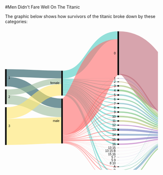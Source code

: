 #Men Didn't Fare Well On The Titanic 

The graphic below shows how survivors of the titanic broke down by these categories: 

<svg width="561" height="520" xmlns="http://www.w3.org/2000/svg"><g transform="translate(0, 10)"><g class="links" fill="none" stroke-opacity="0.6"><path d="M5,137.65087853323152C95.16666666666667,137.65087853323152,95.16666666666667,142.65087853323146,185.33333333333334,142.65087853323146" stroke-width="25.301757066462947" style="stroke: rgb(26, 83, 92);"></path><path d="M5,166.02750190985492C95.16666666666667,166.02750190985492,95.16666666666667,237.6050420168067,185.33333333333334,237.6050420168067" stroke-width="31.451489686783805" style="stroke: rgb(26, 83, 92);"></path><path d="M5,225.40106951871667C95.16666666666667,225.40106951871667,95.16666666666667,268.35370511841097,185.33333333333334,268.35370511841097" stroke-width="30.04583651642475" style="stroke: rgb(158, 191, 158);"></path><path d="M5,201.06569900687558C95.16666666666667,201.06569900687558,95.16666666666667,164.61420932009167,185.33333333333334,164.61420932009167" stroke-width="18.624904507257448" style="stroke: rgb(158, 191, 158);"></path><path d="M5,331.6883116883116C95.16666666666667,331.6883116883116,95.16666666666667,326.68831168831167,185.33333333333334,326.68831168831167" stroke-width="86.62337662337661" style="stroke: rgb(255, 230, 109);"></path><path d="M5,269.4003055767761C95.16666666666667,269.4003055767761,95.16666666666667,192.9029793735676,185.33333333333334,192.9029793735676" stroke-width="37.952635599694425" style="stroke: rgb(255, 230, 109);"></path><path d="M190.33333333333334,157.05882352941177C280.5,157.05882352941177,280.5,166.36363636363672,370.6666666666667,166.36363636363672" stroke-width="1.7570664629488157" style="stroke: rgb(78, 205, 196);"></path><path d="M190.33333333333334,142.9144385026738C280.5,142.9144385026738,280.5,12.91443850267408,370.6666666666667,12.91443850267408" stroke-width="25.828877005347593" style="stroke: rgb(78, 205, 196);"></path><path d="M190.33333333333334,181.30634071810545C280.5,181.30634071810545,280.5,280.6264323911385,370.6666666666667,280.6264323911385" stroke-width="4.2169595110771585" style="stroke: rgb(78, 205, 196);"></path><path d="M190.33333333333334,210.73720397249812C280.5,210.73720397249812,280.5,497.6279602750189,370.6666666666667,497.6279602750189" stroke-width="2.2841864018334608" style="stroke: rgb(78, 205, 196);"></path><path d="M190.33333333333334,162.5057295645531C280.5,162.5057295645531,280.5,194.62184873949602,370.6666666666667,194.62184873949602" stroke-width="4.5683728036669216" style="stroke: rgb(78, 205, 196);"></path><path d="M190.33333333333334,177.7922077922078C280.5,177.7922077922078,280.5,265.53093964858704,370.6666666666667,265.53093964858704" stroke-width="2.8113063407181054" style="stroke: rgb(78, 205, 196);"></path><path d="M190.33333333333334,168.83116883116884C280.5,168.83116883116884,280.5,224.11000763941965,370.6666666666667,224.11000763941965" stroke-width="3.1627196333078684" style="stroke: rgb(78, 205, 196);"></path><path d="M190.33333333333334,174.3659281894576C280.5,174.3659281894576,280.5,252.10466004583688,370.6666666666667,252.10466004583688" stroke-width="4.041252864782276" style="stroke: rgb(78, 205, 196);"></path><path d="M190.33333333333334,166.01986249045072C280.5,166.01986249045072,280.5,209.01451489686812,370.6666666666667,209.01451489686812" stroke-width="2.4598930481283423" style="stroke: rgb(78, 205, 196);"></path><path d="M190.33333333333334,171.3789152024446C280.5,171.3789152024446,280.5,237.00916730328524,370.6666666666667,237.00916730328524" stroke-width="1.9327731092436975" style="stroke: rgb(78, 205, 196);"></path><path d="M190.33333333333334,159.07944996180288C280.5,159.07944996180288,280.5,178.9113827349124,370.6666666666667,178.9113827349124" stroke-width="2.2841864018334608" style="stroke: rgb(78, 205, 196);"></path><path d="M190.33333333333334,184.99618029029796C280.5,184.99618029029796,280.5,295.19480519480544,370.6666666666667,295.19480519480544" stroke-width="3.1627196333078684" style="stroke: rgb(78, 205, 196);"></path><path d="M190.33333333333334,196.15355233002293C280.5,196.15355233002293,280.5,340.3934300993125,370.6666666666667,340.3934300993125" stroke-width="4.39266615737204" style="stroke: rgb(78, 205, 196);"></path><path d="M190.33333333333334,156.00458365164246C280.5,156.00458365164246,280.5,154.78227654698276,370.6666666666667,154.78227654698276" stroke-width="0.35141329258976317" style="stroke: rgb(78, 205, 196);"></path><path d="M190.33333333333334,204.58747135217726C280.5,204.58747135217726,280.5,415.3284950343771,370.6666666666667,415.3284950343771" stroke-width="0.17570664629488159" style="stroke: rgb(78, 205, 196);"></path><path d="M190.33333333333334,204.76317799847214C280.5,204.76317799847214,280.5,435.85561497326177,370.6666666666667,435.85561497326177" stroke-width="0.17570664629488159" style="stroke: rgb(78, 205, 196);"></path><path d="M190.33333333333334,191.76088617265088C280.5,191.76088617265088,280.5,323.54087089381215,370.6666666666667,323.54087089381215" stroke-width="4.39266615737204" style="stroke: rgb(78, 205, 196);"></path><path d="M190.33333333333334,188.07104660045837C280.5,188.07104660045837,280.5,309.49961802903,370.6666666666667,309.49961802903" stroke-width="2.987012987012987" style="stroke: rgb(78, 205, 196);"></path><path d="M190.33333333333334,202.47899159663868C280.5,202.47899159663868,280.5,372.3414820473642,370.6666666666667,372.3414820473642" stroke-width="3.6898395721925135" style="stroke: rgb(78, 205, 196);"></path><path d="M190.33333333333334,205.02673796791447C280.5,205.02673796791447,280.5,446.1191749427041,370.6666666666667,446.1191749427041" stroke-width="0.35141329258976317" style="stroke: rgb(78, 205, 196);"></path><path d="M190.33333333333334,207.31092436974794C280.5,207.31092436974794,280.5,471.56608097784544,370.6666666666667,471.56608097784544" stroke-width="4.2169595110771585" style="stroke: rgb(78, 205, 196);"></path><path d="M190.33333333333334,199.49197860962568C280.5,199.49197860962568,280.5,355.13750954927406,370.6666666666667,355.13750954927406" stroke-width="2.2841864018334608" style="stroke: rgb(78, 205, 196);"></path><path d="M190.33333333333334,209.50725744843396C280.5,209.50725744843396,280.5,486.2223071046598,370.6666666666667,486.2223071046598" stroke-width="0.17570664629488159" style="stroke: rgb(78, 205, 196);"></path><path d="M190.33333333333334,204.41176470588238C280.5,204.41176470588238,280.5,405.15278838808223,370.6666666666667,405.15278838808223" stroke-width="0.17570664629488159" style="stroke: rgb(78, 205, 196);"></path><path d="M190.33333333333334,352.69289533995413C280.5,352.69289533995413,280.5,297.39113827349144,370.6666666666667,297.39113827349144" stroke-width="1.2299465240641712" style="stroke: rgb(255, 107, 107);"></path><path d="M190.33333333333334,281.26814362108473C280.5,281.26814362108473,280.5,85.21772345301785,370.6666666666667,85.21772345301785" stroke-width="118.77769289533995" style="stroke: rgb(255, 107, 107);"></path><path d="M190.33333333333334,342.8533231474408C280.5,342.8533231474408,280.5,181.19556913674586,370.6666666666667,181.19556913674586" stroke-width="2.2841864018334608" style="stroke: rgb(255, 107, 107);"></path><path d="M190.33333333333334,365.3437738731857C280.5,365.3437738731857,280.5,458.6669213139799,370.6666666666667,458.6669213139799" stroke-width="1.5813598166539342" style="stroke: rgb(255, 107, 107);"></path><path d="M190.33333333333334,363.7624140565317C280.5,363.7624140565317,280.5,447.08556149732595,370.6666666666667,447.08556149732595" stroke-width="1.5813598166539342" style="stroke: rgb(255, 107, 107);"></path><path d="M190.33333333333334,346.01604278074865C280.5,346.01604278074865,280.5,211.38655462184903,370.6666666666667,211.38655462184903" stroke-width="2.2841864018334608" style="stroke: rgb(255, 107, 107);"></path><path d="M190.33333333333334,348.5637891520244C280.5,348.5637891520244,280.5,239.02979373567638,370.6666666666667,239.02979373567638" stroke-width="2.1084797555385792" style="stroke: rgb(255, 107, 107);"></path><path d="M190.33333333333334,369.38502673796796C280.5,369.38502673796796,280.5,499.3850267379677,370.6666666666667,499.3850267379677" stroke-width="1.2299465240641712" style="stroke: rgb(255, 107, 107);"></path><path d="M190.33333333333334,350.40870893812064C280.5,350.40870893812064,280.5,267.72727272727303,370.6666666666667,267.72727272727303" stroke-width="1.5813598166539342" style="stroke: rgb(255, 107, 107);"></path><path d="M190.33333333333334,344.4346829640947C280.5,344.4346829640947,280.5,197.3453017570667,370.6666666666667,197.3453017570667" stroke-width="0.8785332314744079" style="stroke: rgb(255, 107, 107);"></path><path d="M190.33333333333334,367.36440030557685C280.5,367.36440030557685,280.5,474.90450725744824,370.6666666666667,474.90450725744824" stroke-width="2.4598930481283423" style="stroke: rgb(255, 107, 107);"></path><path d="M190.33333333333334,362.8838808250573C280.5,362.8838808250573,280.5,425.6799083269669,370.6666666666667,425.6799083269669" stroke-width="0.17570664629488159" style="stroke: rgb(255, 107, 107);"></path><path d="M190.33333333333334,354.8892284186402C280.5,354.8892284186402,280.5,326.9671504965624,370.6666666666667,326.9671504965624" stroke-width="2.4598930481283423" style="stroke: rgb(255, 107, 107);"></path><path d="M190.33333333333334,340.92055003819706C280.5,340.92055003819706,280.5,155.22154316271997,370.6666666666667,155.22154316271997" stroke-width="0.5271199388846448" style="stroke: rgb(255, 107, 107);"></path><path d="M190.33333333333334,359.63330786860195C280.5,359.63330786860195,280.5,358.3880825057293,370.6666666666667,358.3880825057293" stroke-width="4.2169595110771585" style="stroke: rgb(255, 107, 107);"></path><path d="M190.33333333333334,356.82200152788386C280.5,356.82200152788386,280.5,343.2925897631781,370.6666666666667,343.2925897631781" stroke-width="1.4056531703590527" style="stroke: rgb(255, 107, 107);"></path><path d="M190.33333333333334,347.3338426279602C280.5,347.3338426279602,280.5,225.86707410236846,370.6666666666667,225.86707410236846" stroke-width="0.35141329258976317" style="stroke: rgb(255, 107, 107);"></path><path d="M190.33333333333334,362.7081741787624C280.5,362.7081741787624,280.5,415.504201680672,370.6666666666667,415.504201680672" stroke-width="0.17570664629488159" style="stroke: rgb(255, 107, 107);"></path><path d="M190.33333333333334,351.63865546218483C280.5,351.63865546218483,280.5,283.17417876241433,370.6666666666667,283.17417876241433" stroke-width="0.8785332314744079" style="stroke: rgb(255, 107, 107);"></path><path d="M190.33333333333334,353.4835752482811C280.5,353.4835752482811,280.5,311.16883116883133,370.6666666666667,311.16883116883133" stroke-width="0.35141329258976317" style="stroke: rgb(255, 107, 107);"></path><path d="M190.33333333333334,341.4476699770817C280.5,341.4476699770817,280.5,167.50572956455343,370.6666666666667,167.50572956455343" stroke-width="0.5271199388846448" style="stroke: rgb(255, 107, 107);"></path><path d="M190.33333333333334,362.53246753246754C280.5,362.53246753246754,280.5,394.97708174178734,370.6666666666667,394.97708174178734" stroke-width="0.17570664629488159" style="stroke: rgb(255, 107, 107);"></path><path d="M190.33333333333334,368.6822001527884C280.5,368.6822001527884,280.5,486.3980137509547,370.6666666666667,486.3980137509547" stroke-width="0.17570664629488159" style="stroke: rgb(255, 107, 107);"></path><path d="M190.33333333333334,361.91749427043544C280.5,361.91749427043544,280.5,374.3621084797553,370.6666666666667,374.3621084797553" stroke-width="0.35141329258976317" style="stroke: rgb(255, 107, 107);"></path><path d="M190.33333333333334,362.2689075630252C280.5,362.2689075630252,280.5,384.713521772345,370.6666666666667,384.713521772345" stroke-width="0.35141329258976317" style="stroke: rgb(255, 107, 107);"></path><path d="M375.6666666666667,166.627196333079C465.83333333333337,166.627196333079,465.83333333333337,288.2085561497326,556,288.2085561497326" stroke-width="2.2841864018334608" style="stroke: rgb(191, 181, 105);"></path><path d="M375.6666666666667,295.8097784568375C465.83333333333337,295.8097784568375,465.83333333333337,327.3911382734912,556,327.3911382734912" stroke-width="4.39266615737204" style="stroke: rgb(186, 191, 105);"></path><path d="M375.6666666666667,70.28265851795292C465.83333333333337,70.28265851795292,465.83333333333337,200.28265851795265,556,200.28265851795265" stroke-width="140.56531703590528" style="stroke: rgb(191, 105, 120);"></path><path d="M375.6666666666667,142.5859434682967C465.83333333333337,142.5859434682967,465.83333333333337,284.16730328495026,556,284.16730328495026" stroke-width="4.041252864782276" style="stroke: rgb(191, 105, 120);"></path><path d="M375.6666666666667,180.05347593582914C465.83333333333337,180.05347593582914,465.83333333333337,291.63483575248273,556,291.63483575248273" stroke-width="4.5683728036669216" style="stroke: rgb(155, 191, 105);"></path><path d="M375.6666666666667,281.0656990068757C465.83333333333337,281.0656990068757,465.83333333333337,322.6470588235294,556,322.6470588235294" stroke-width="5.095492742551566" style="stroke: rgb(140, 191, 105);"></path><path d="M375.6666666666667,498.33078686019843C465.83333333333337,498.33078686019843,465.83333333333337,368.3307868601987,556,368.3307868601987" stroke-width="3.33842627960275" style="stroke: rgb(125, 191, 105);"></path><path d="M375.6666666666667,496.5737203972496C465.83333333333337,496.5737203972496,465.83333333333337,272.0588235294118,556,272.0588235294118" stroke-width="0.17570664629488159" style="stroke: rgb(125, 191, 105);"></path><path d="M375.6666666666667,195.06111535523323C465.83333333333337,195.06111535523323,465.83333333333337,296.6424751718869,556,296.6424751718869" stroke-width="5.446906035141329" style="stroke: rgb(110, 191, 105);"></path><path d="M375.6666666666667,266.32161955691396C465.83333333333337,266.32161955691396,465.83333333333337,317.9029793735676,556,317.9029793735676" stroke-width="4.39266615737204" style="stroke: rgb(105, 191, 115);"></path><path d="M375.6666666666667,224.28571428571453C465.83333333333337,224.28571428571453,465.83333333333337,305.86707410236824,556,305.86707410236824" stroke-width="3.5141329258976315" style="stroke: rgb(105, 191, 130);"></path><path d="M375.6666666666667,458.75477463712735C465.83333333333337,458.75477463712735,465.83333333333337,359.1061879297174,556,359.1061879297174" stroke-width="1.4056531703590527" style="stroke: rgb(105, 191, 145);"></path><path d="M375.6666666666667,457.9640947288004C465.83333333333337,457.9640947288004,465.83333333333337,271.70741023682206,556,271.70741023682206" stroke-width="0.17570664629488159" style="stroke: rgb(105, 191, 145);"></path><path d="M375.6666666666667,252.10466004583688C465.83333333333337,252.10466004583688,465.83333333333337,313.6860198624904,556,313.6860198624904" stroke-width="4.041252864782276" style="stroke: rgb(105, 191, 161);"></path><path d="M375.6666666666667,446.294881588999C465.83333333333337,446.294881588999,465.83333333333337,271.26814362108485,556,271.26814362108485" stroke-width="0.7028265851795263" style="stroke: rgb(105, 191, 176);"></path><path d="M375.6666666666667,447.26126814362084C465.83333333333337,447.26126814362084,465.83333333333337,357.7883880825058,556,357.7883880825058" stroke-width="1.2299465240641712" style="stroke: rgb(105, 191, 176);"></path><path d="M375.6666666666667,210.15660809778487C465.83333333333337,210.15660809778487,465.83333333333337,301.73796791443846,556,301.73796791443846" stroke-width="4.744079449961803" style="stroke: rgb(105, 191, 191);"></path><path d="M375.6666666666667,238.06340718105454C465.83333333333337,238.06340718105454,465.83333333333337,309.64476699770813,556,309.64476699770813" stroke-width="4.041252864782276" style="stroke: rgb(105, 176, 191);"></path><path d="M375.6666666666667,472.8838808250571C465.83333333333337,472.8838808250571,465.83333333333337,363.05958747135224,556,363.05958747135224" stroke-width="6.501145912910618" style="stroke: rgb(105, 161, 191);"></path><path d="M375.6666666666667,469.54545454545433C465.83333333333337,469.54545454545433,465.83333333333337,271.88311688311694,556,271.88311688311694" stroke-width="0.17570664629488159" style="stroke: rgb(105, 161, 191);"></path><path d="M375.6666666666667,341.1841100076395C465.83333333333337,341.1841100076395,465.83333333333337,342.4140565317036,556,342.4140565317036" stroke-width="5.622612681436211" style="stroke: rgb(105, 145, 191);"></path><path d="M375.6666666666667,338.28495034377397C465.83333333333337,338.28495034377397,465.83333333333337,270.82887700534764,556,270.82887700534764" stroke-width="0.17570664629488159" style="stroke: rgb(105, 145, 191);"></path><path d="M375.6666666666667,425.6799083269669C465.83333333333337,425.6799083269669,465.83333333333337,356.90985485103135,556,356.90985485103135" stroke-width="0.17570664629488159" style="stroke: rgb(105, 130, 191);"></path><path d="M375.6666666666667,324.77081741787634C465.83333333333337,324.77081741787634,465.83333333333337,336.1764705882353,556,336.1764705882353" stroke-width="6.8525592055003814" style="stroke: rgb(105, 115, 191);"></path><path d="M375.6666666666667,155.04583651642508C465.83333333333337,155.04583651642508,465.83333333333337,286.62719633307864,556,286.62719633307864" stroke-width="0.8785332314744079" style="stroke: rgb(110, 105, 191);"></path><path d="M375.6666666666667,357.2459893048126C465.83333333333337,357.2459893048126,465.83333333333337,348.475935828877,556,348.475935828877" stroke-width="6.501145912910618" style="stroke: rgb(125, 105, 191);"></path><path d="M375.6666666666667,415.41634835752456C465.83333333333337,415.41634835752456,465.83333333333337,356.64629488158903,556,356.64629488158903" stroke-width="0.35141329258976317" style="stroke: rgb(140, 105, 191);"></path><path d="M375.6666666666667,435.85561497326177C465.83333333333337,435.85561497326177,465.83333333333337,357.08556149732624,556,357.08556149732624" stroke-width="0.17570664629488159" style="stroke: rgb(155, 105, 191);"></path><path d="M375.6666666666667,309.7631779984723C465.83333333333337,309.7631779984723,465.83333333333337,331.1688311688312,556,331.1688311688312" stroke-width="3.1627196333078684" style="stroke: rgb(171, 105, 191);"></path><path d="M375.6666666666667,308.0939648586709C465.83333333333337,308.0939648586709,465.83333333333337,270.65317035905275,556,270.65317035905275" stroke-width="0.17570664629488159" style="stroke: rgb(171, 105, 191);"></path><path d="M375.6666666666667,372.517188693659C465.83333333333337,372.517188693659,465.83333333333337,353.74713521772344,556,353.74713521772344" stroke-width="4.041252864782276" style="stroke: rgb(186, 105, 191);"></path><path d="M375.6666666666667,394.97708174178734C465.83333333333337,394.97708174178734,465.83333333333337,356.2070282658518,556,356.2070282658518" stroke-width="0.17570664629488159" style="stroke: rgb(191, 105, 181);"></path><path d="M375.6666666666667,486.31016042780726C465.83333333333337,486.31016042780726,465.83333333333337,366.48586707410243,556,366.48586707410243" stroke-width="0.35141329258976317" style="stroke: rgb(191, 105, 166);"></path><path d="M375.6666666666667,405.15278838808223C465.83333333333337,405.15278838808223,465.83333333333337,356.3827349121467,556,356.3827349121467" stroke-width="0.17570664629488159" style="stroke: rgb(191, 105, 150);"></path><path d="M375.6666666666667,384.713521772345C465.83333333333337,384.713521772345,465.83333333333337,355.9434682964095,556,355.9434682964095" stroke-width="0.35141329258976317" style="stroke: rgb(191, 105, 135);"></path></g><g class="nodes" font-family="Arial, Helvetica" font-size="10"><g><rect x="370.6666666666667" y="2.8421709430404007e-13" height="144.6065699006876" width="5" fill="#000"></rect><text x="364.6666666666667" y="72.30328495034408" dy="0.35em" text-anchor="end">0</text></g><g><rect x="370.6666666666667" y="154.60656990068787" height="0.878533231474421" width="5" fill="#000"></rect><text x="364.6666666666667" y="155.04583651642508" dy="0.35em" text-anchor="end">1</text></g><g><rect x="370.6666666666667" y="278.51795263559995" height="5.095492742551528" width="5" fill="#000"></rect><text x="364.6666666666667" y="281.0656990068757" dy="0.35em" text-anchor="end">10</text></g><g><rect x="370.6666666666667" y="293.6134453781515" height="4.392666157371991" width="5" fill="#000"></rect><text x="364.6666666666667" y="295.8097784568375" dy="0.35em" text-anchor="end">11</text></g><g><rect x="370.6666666666667" y="308.0061115355235" height="3.338426279602686" width="5" fill="#000"></rect><text x="364.6666666666667" y="309.6753246753248" dy="0.35em" text-anchor="end">12</text></g><g><rect x="370.6666666666667" y="321.34453781512616" height="6.85255920550037" width="5" fill="#000"></rect><text x="364.6666666666667" y="324.77081741787634" dy="0.35em" text-anchor="end">13</text></g><g><rect x="370.6666666666667" y="384.53781512605013" height="0.3514132925897684" width="5" fill="#000"></rect><text x="364.6666666666667" y="384.713521772345" dy="0.35em" text-anchor="end">13 15</text></g><g><rect x="370.6666666666667" y="394.8892284186399" height="0.1757066462948842" width="5" fill="#000"></rect><text x="364.6666666666667" y="394.97708174178734" dy="0.35em" text-anchor="end">13 15 B</text></g><g><rect x="370.6666666666667" y="338.19709702062653" height="5.7983193277307805" width="5" fill="#000"></rect><text x="364.6666666666667" y="341.0962566844919" dy="0.35em" text-anchor="end">14</text></g><g><rect x="370.6666666666667" y="353.9954163483573" height="6.5011459129106015" width="5" fill="#000"></rect><text x="364.6666666666667" y="357.2459893048126" dy="0.35em" text-anchor="end">15</text></g><g><rect x="370.6666666666667" y="405.0649350649348" height="0.1757066462948842" width="5" fill="#000"></rect><text x="364.6666666666667" y="405.15278838808223" dy="0.35em" text-anchor="end">15 16</text></g><g><rect x="370.6666666666667" y="370.4965622612679" height="4.041252864782223" width="5" fill="#000"></rect><text x="364.6666666666667" y="372.517188693659" dy="0.35em" text-anchor="end">16</text></g><g><rect x="370.6666666666667" y="165.4851031321623" height="2.284186401833381" width="5" fill="#000"></rect><text x="364.6666666666667" y="166.62719633307898" dy="0.35em" text-anchor="end">2</text></g><g><rect x="370.6666666666667" y="177.76928953399567" height="4.568372803666875" width="5" fill="#000"></rect><text x="364.6666666666667" y="180.0534759358291" dy="0.35em" text-anchor="end">3</text></g><g><rect x="370.6666666666667" y="192.33766233766255" height="5.44690603514141" width="5" fill="#000"></rect><text x="364.6666666666667" y="195.06111535523326" dy="0.35em" text-anchor="end">4</text></g><g><rect x="370.6666666666667" y="207.78456837280396" height="4.74407944996176" width="5" fill="#000"></rect><text x="364.6666666666667" y="210.15660809778484" dy="0.35em" text-anchor="end">5</text></g><g><rect x="370.6666666666667" y="415.24064171122967" height="0.3514132925897684" width="5" fill="#000"></rect><text x="364.6666666666667" y="415.41634835752456" dy="0.35em" text-anchor="end">5 7</text></g><g><rect x="370.6666666666667" y="425.59205500381944" height="0.1757066462948842" width="5" fill="#000"></rect><text x="364.6666666666667" y="425.6799083269669" dy="0.35em" text-anchor="end">5 9</text></g><g><rect x="370.6666666666667" y="222.52864782276572" height="3.514132925897684" width="5" fill="#000"></rect><text x="364.6666666666667" y="224.28571428571456" dy="0.35em" text-anchor="end">6</text></g><g><rect x="370.6666666666667" y="236.0427807486634" height="4.0412528647823365" width="5" fill="#000"></rect><text x="364.6666666666667" y="238.06340718105457" dy="0.35em" text-anchor="end">7</text></g><g><rect x="370.6666666666667" y="250.08403361344574" height="4.041252864782223" width="5" fill="#000"></rect><text x="364.6666666666667" y="252.10466004583685" dy="0.35em" text-anchor="end">8</text></g><g><rect x="370.6666666666667" y="435.7677616501143" height="0.1757066462948842" width="5" fill="#000"></rect><text x="364.6666666666667" y="435.85561497326177" dy="0.35em" text-anchor="end">8 10</text></g><g><rect x="370.6666666666667" y="264.12528647822796" height="4.392666157371991" width="5" fill="#000"></rect><text x="364.6666666666667" y="266.32161955691396" dy="0.35em" text-anchor="end">9</text></g><g><rect x="370.6666666666667" y="445.9434682964092" height="1.9327731092437261" width="5" fill="#000"></rect><text x="364.6666666666667" y="446.90985485103107" dy="0.35em" text-anchor="end">A</text></g><g><rect x="370.6666666666667" y="457.87624140565293" height="1.5813598166539578" width="5" fill="#000"></rect><text x="364.6666666666667" y="458.6669213139799" dy="0.35em" text-anchor="end">B</text></g><g><rect x="370.6666666666667" y="469.4576012223069" height="6.676852559205486" width="5" fill="#000"></rect><text x="364.6666666666667" y="472.79602750190963" dy="0.35em" text-anchor="end">C</text></g><g><rect x="370.6666666666667" y="486.1344537815124" height="0.3514132925897684" width="5" fill="#000"></rect><text x="364.6666666666667" y="486.31016042780726" dy="0.35em" text-anchor="end">C D</text></g><g><rect x="370.6666666666667" y="496.48586707410215" height="3.51413292589757" width="5" fill="#000"></rect><text x="364.6666666666667" y="498.24293353705093" dy="0.35em" text-anchor="end">D</text></g><g><rect x="0" y="125.00000000000006" height="56.7532467532468" width="5" fill="#000"></rect><text x="11" y="153.37662337662346" dy="0.35em" text-anchor="start">1</text></g><g><rect x="0" y="191.75324675324686" height="48.67074102368201" width="5" fill="#000"></rect><text x="11" y="216.08861726508786" dy="0.35em" text-anchor="start">2</text></g><g><rect x="0" y="250.42398777692887" height="124.57601222307105" width="5" fill="#000"></rect><text x="11" y="312.7119938884644" dy="0.35em" text-anchor="start">3</text></g><g><rect x="185.33333333333334" y="130" height="81.87929717341478" width="5" fill="#000"></rect><text x="179.33333333333334" y="170.9396485867074" dy="0.35em" text-anchor="end">female</text></g><g><rect x="185.33333333333334" y="221.87929717341478" height="148.12070282658522" width="5" fill="#000"></rect><text x="179.33333333333334" y="295.9396485867074" dy="0.35em" text-anchor="end">male</text></g><g><rect x="556" y="130" height="142.14667685255918" width="5" fill="#000"></rect><text x="550" y="201.07333842627958" dy="0.35em" text-anchor="end">no</text></g><g><rect x="556" y="282.14667685255915" height="87.85332314744085" width="5" fill="#000"></rect><text x="550" y="326.0733384262796" dy="0.35em" text-anchor="end">yes</text></g></g></g></svg>
